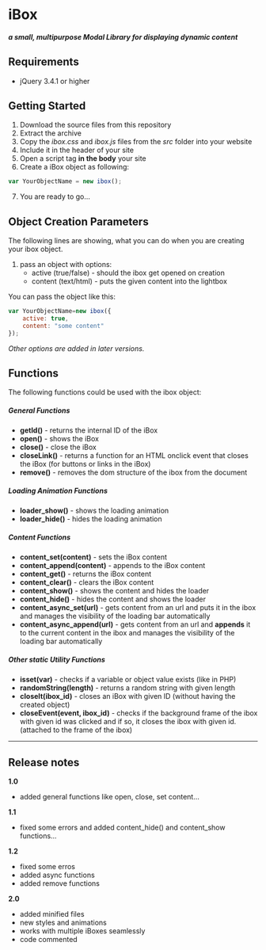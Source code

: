 # **iBox**
##### a small, multipurpose Modal Library for displaying dynamic content

## Requirements
- jQuery 3.4.1 or higher

## Getting Started
1. Download the source files from this repository
2. Extract the archive
3. Copy the *ibox.css* and *ibox.js* files from the *src* folder into your website
4. Include it in the header of your site
5. Open a script tag **in the body** your site
6. Create a iBox object as following:
```javascript
var YourObjectName = new ibox();
```
7. You are ready to go...

## Object Creation Parameters
The following lines are showing, what you can do when you are creating your ibox object.

1. pass an object with options:
	- active (true/false) - should the ibox get opened on creation
	- content (text/html) - puts the given content into the lightbox
	
You can pass the object like this:
```javascript
var YourObjectName=new ibox({
	active: true,
	content: "some content"
});
```

*Other options are added in later versions.*

## Functions

The following functions could be used with the ibox object:
##### General Functions
- **getId()** - returns the internal ID of the iBox
- **open()** - shows the iBox
- **close()** -  close the iBox
- **closeLink()** - returns a function for an HTML onclick event that closes the iBox (for buttons or links in the iBox)
- **remove()** - removes the dom structure of the ibox from the document
##### Loading Animation Functions
- **loader_show()** - shows the loading animation 
- **loader_hide()** - hides the loading animation
##### Content Functions
- **content_set(content)** - sets the iBox content
- **content_append(content)** - appends to the iBox content
- **content_get()** - returns the iBox content
- **content_clear()** - clears the iBox content
- **content_show()** - shows the content and hides the loader
- **content_hide()** - hides the content and shows the loader
- **content_async_set(url)** - gets content from an url and puts it in the ibox and manages the visibility of the loading bar automatically
- **content_async_append(url)** - gets content from an url and **appends** it to the current content in the ibox and manages the visibility of the loading bar automatically
##### Other *static* Utility Functions
- **isset(var)** - checks if a variable or object value exists (like in PHP)
- **randomString(length)** - returns a random string with given length
- **closeIt(ibox_id)** - closes an iBox with given ID (without having the created object)
- **closeEvent(event, ibox_id)** - checks if the background frame of the ibox with given id was clicked and if so, it closes the ibox with given id. (attached to the frame of the ibox)

------------

## Release notes
**1.0**
- added general functions like open, close, set content...

**1.1**
- fixed some errors and added content_hide() and content_show functions...

**1.2**
- fixed some erros
- added async functions
- added remove functions

**2.0**
- added minified files
- new styles and animations
- works with multiple iBoxes seamlessly
- code commented
